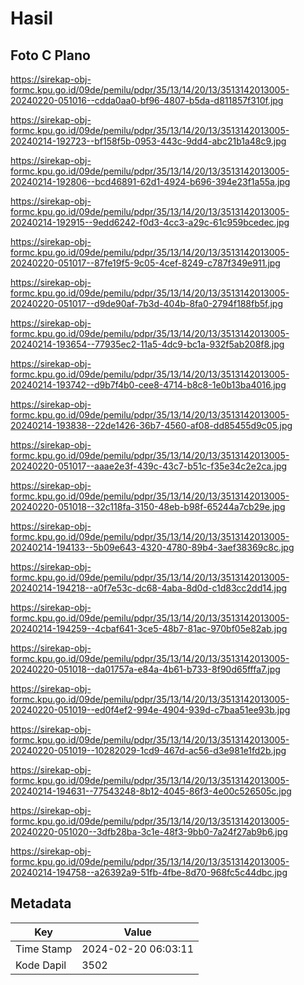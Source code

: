 # Hasil

## Foto C Plano

https://sirekap-obj-formc.kpu.go.id/09de/pemilu/pdpr/35/13/14/20/13/3513142013005-20240220-051016--cdda0aa0-bf96-4807-b5da-d811857f310f.jpg

https://sirekap-obj-formc.kpu.go.id/09de/pemilu/pdpr/35/13/14/20/13/3513142013005-20240214-192723--bf158f5b-0953-443c-9dd4-abc21b1a48c9.jpg

https://sirekap-obj-formc.kpu.go.id/09de/pemilu/pdpr/35/13/14/20/13/3513142013005-20240214-192806--bcd46891-62d1-4924-b696-394e23f1a55a.jpg

https://sirekap-obj-formc.kpu.go.id/09de/pemilu/pdpr/35/13/14/20/13/3513142013005-20240214-192915--9edd6242-f0d3-4cc3-a29c-61c959bcedec.jpg

https://sirekap-obj-formc.kpu.go.id/09de/pemilu/pdpr/35/13/14/20/13/3513142013005-20240220-051017--87fe19f5-9c05-4cef-8249-c787f349e911.jpg

https://sirekap-obj-formc.kpu.go.id/09de/pemilu/pdpr/35/13/14/20/13/3513142013005-20240220-051017--d9de90af-7b3d-404b-8fa0-2794f188fb5f.jpg

https://sirekap-obj-formc.kpu.go.id/09de/pemilu/pdpr/35/13/14/20/13/3513142013005-20240214-193654--77935ec2-11a5-4dc9-bc1a-932f5ab208f8.jpg

https://sirekap-obj-formc.kpu.go.id/09de/pemilu/pdpr/35/13/14/20/13/3513142013005-20240214-193742--d9b7f4b0-cee8-4714-b8c8-1e0b13ba4016.jpg

https://sirekap-obj-formc.kpu.go.id/09de/pemilu/pdpr/35/13/14/20/13/3513142013005-20240214-193838--22de1426-36b7-4560-af08-dd85455d9c05.jpg

https://sirekap-obj-formc.kpu.go.id/09de/pemilu/pdpr/35/13/14/20/13/3513142013005-20240220-051017--aaae2e3f-439c-43c7-b51c-f35e34c2e2ca.jpg

https://sirekap-obj-formc.kpu.go.id/09de/pemilu/pdpr/35/13/14/20/13/3513142013005-20240220-051018--32c118fa-3150-48eb-b98f-65244a7cb29e.jpg

https://sirekap-obj-formc.kpu.go.id/09de/pemilu/pdpr/35/13/14/20/13/3513142013005-20240214-194133--5b09e643-4320-4780-89b4-3aef38369c8c.jpg

https://sirekap-obj-formc.kpu.go.id/09de/pemilu/pdpr/35/13/14/20/13/3513142013005-20240214-194218--a0f7e53c-dc68-4aba-8d0d-c1d83cc2dd14.jpg

https://sirekap-obj-formc.kpu.go.id/09de/pemilu/pdpr/35/13/14/20/13/3513142013005-20240214-194259--4cbaf641-3ce5-48b7-81ac-970bf05e82ab.jpg

https://sirekap-obj-formc.kpu.go.id/09de/pemilu/pdpr/35/13/14/20/13/3513142013005-20240220-051018--da01757a-e84a-4b61-b733-8f90d65fffa7.jpg

https://sirekap-obj-formc.kpu.go.id/09de/pemilu/pdpr/35/13/14/20/13/3513142013005-20240220-051019--ed0f4ef2-994e-4904-939d-c7baa51ee93b.jpg

https://sirekap-obj-formc.kpu.go.id/09de/pemilu/pdpr/35/13/14/20/13/3513142013005-20240220-051019--10282029-1cd9-467d-ac56-d3e981e1fd2b.jpg

https://sirekap-obj-formc.kpu.go.id/09de/pemilu/pdpr/35/13/14/20/13/3513142013005-20240214-194631--77543248-8b12-4045-86f3-4e00c526505c.jpg

https://sirekap-obj-formc.kpu.go.id/09de/pemilu/pdpr/35/13/14/20/13/3513142013005-20240220-051020--3dfb28ba-3c1e-48f3-9bb0-7a24f27ab9b6.jpg

https://sirekap-obj-formc.kpu.go.id/09de/pemilu/pdpr/35/13/14/20/13/3513142013005-20240214-194758--a26392a9-51fb-4fbe-8d70-968fc5c44dbc.jpg


## Metadata

| Key        | Value               |
| ---------- | ------------------- |
| Time Stamp | 2024-02-20 06:03:11 |
| Kode Dapil | 3502                |



